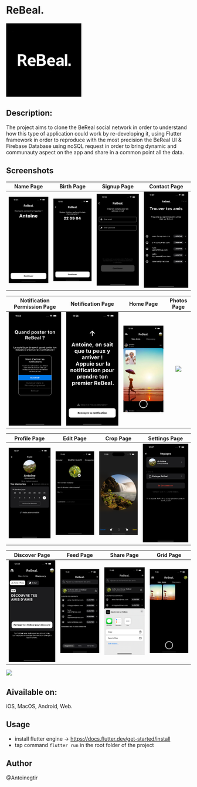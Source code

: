 # ReBeal.

<img height="200" src="https://github.com/Antoinegtir/bereal-clone/blob/main/assets/rebeals.png?raw=true"></img>


## Description:
The project aims to clone the BeReal social network in order to understand how this type of application could work by re-developing it, using Flutter framework in order to reproduce with the most precision the BeReal UI & Firebase Database using noSQL request in order to bring dynamic and communauty aspect on the app and share in a common point all the data.

## Screenshots

Name Page               |  Birth Page               | Signup Page               |  Contact Page
:-------------------------:|:-------------------------:|:-------------------------:|:-------------------------:
![](https://github.com/Antoinegtir/bereal-clone/blob/main/screenshot/name.png?raw=true)|![](https://github.com/Antoinegtir/bereal-clone/blob/main/screenshot/bitrh.png?raw=true)|![](https://github.com/Antoinegtir/bereal-clone/blob/main/screenshot/signup.png?raw=true)|![](https://github.com/Antoinegtir/bereal-clone/blob/main/screenshot/contact.png?raw=true)|

Notification Permission Page         |  Notification Page       |   Home Page               |  Photos Page
:-------------------------:|:-------------------------:|:-------------------------:|:-------------------------:
![](https://github.com/Antoinegtir/bereal-clone/blob/main/screenshot/notification.png?raw=true)|![](https://github.com/Antoinegtir/bereal-clone/blob/main/screenshot/push.png?raw=true)|![](https://github.com/Antoinegtir/bereal-clone/blob/main/screenshot/home.png?raw=true)|![](https://github.com/Antoinegtir/bereal-clone/blob/main/screenshot/photos.png?raw=true)|

Profile Page                  | Edit Page       |   Crop Page      |     Settings Page
:-------------------------:|:-------------------------:|:-------------------------:|:-------------------------:
![](https://github.com/Antoinegtir/bereal-clone/blob/main/screenshot/profile.png?raw=true)|![](https://github.com/Antoinegtir/bereal-clone/blob/main/screenshot/edit.png?raw=true)|![](https://github.com/Antoinegtir/bereal-clone/blob/main/screenshot/crop.png?raw=true)|![](https://github.com/Antoinegtir/bereal-clone/blob/main/screenshot/settings.png?raw=true)|

Discover Page         |  Feed Page              |   Share Page | Grid Page
:-------------------------:|:-------------------------:|:-------------------------:|:-------------------------:
![](https://github.com/Antoinegtir/bereal-clone/blob/main/screenshot/discover.png?raw=true)|![](https://github.com/Antoinegtir/bereal-clone/blob/main/screenshot/feed.png?raw=true)|![](https://github.com/Antoinegtir/bereal-clone/blob/main/screenshot/share.png?raw=true)|![](https://github.com/Antoinegtir/bereal-clone/blob/main/screenshot/grid.png?raw=true)|![]|


<img src="https://skillicons.dev/icons?i=flutter,dart"/>

## Aivailable on:
iOS, MacOS, Android, Web.

## Usage

- install flutter engine -> https://docs.flutter.dev/get-started/install
- tap command `flutter run` in the root folder of the project

## Author

@Antoinegtir
